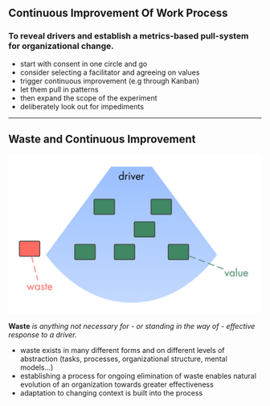 ## Continuous Improvement Of Work Process

### To reveal drivers and establish a metrics-based pull-system for organizational change.

* start with consent in one circle and go
* consider selecting a facilitator and agreeing on values
* trigger continuous improvement (e.g through Kanban)
* let them pull in patterns 
* then expand the scope of the experiment
* deliberately look out for impediments  

---

## Waste and Continuous Improvement

![right,fit](img/workflow-and-value/drivers-value-waste.png)

**Waste** _is anything not necessary for - or standing in the way of - effective response to a driver._

* waste exists in many different forms and on different levels of abstraction (tasks, processes, organizational structure, mental models...)
* establishing a process for ongoing elimination of waste enables natural evolution of an organization towards greater effectiveness
* adaptation to changing context is built into the process


